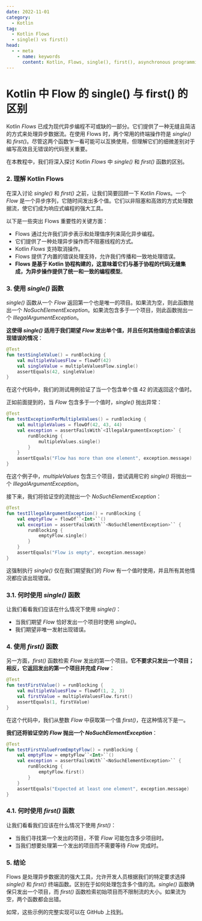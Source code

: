 ```yaml
---
date: 2022-11-01
category:
  - Kotlin
tag:
  - Kotlin Flows
  - single() vs first()
head:
  - - meta
    - name: keywords
      content: Kotlin, Flows, single(), first(), asynchronous programming
---
```

# Kotlin 中 Flow 的 single() 与 first() 的区别

Kotlin _Flows_ 已成为现代异步编程不可或缺的一部分。它们提供了一种无缝且简洁的方式来处理异步数据流。在使用 Flows 时，两个常用的终端操作符是 _single()_ 和 _first()_。尽管这两个函数乍一看可能可以互换使用，但理解它们的细微差别对于编写高效且无错误的代码至关重要。

在本教程中，我们将深入探讨 Kotlin _Flows_ 中 _single()_ 和 _first()_ 函数的区别。

### 2. 理解 Kotlin Flows

在深入讨论 _single()_ 和 _first()_ 之前，让我们简要回顾一下 Kotlin _Flows_。一个 _Flow_ 是一个异步序列，它随时间发出多个值。它们以非阻塞和高效的方式处理数据流，使它们成为响应式编程的强大工具。

以下是一些突出 Flows 重要性的关键方面：

- Flows 通过允许我们异步表示和处理值序列来简化异步编程。
- 它们提供了一种处理异步操作而不阻塞线程的方式。
- Kotlin _Flows_ 支持取消操作。
- Flows 提供了内置的错误处理支持，允许我们传播和一致地处理错误。
- **Flows 是基于 Kotlin 协程构建的，这意味着它们与基于协程的代码无缝集成，为异步操作提供了统一和一致的编程模型**。

### 3. 使用 _single()_ 函数

_single()_ 函数从一个 _Flow_ 返回第一个也是唯一的项目。如果流为空，则此函数抛出一个 _NoSuchElementException_。如果流包含多于一个项目，则此函数抛出一个 _IllegalArgumentException_。

**这使得 _single()_ 适用于我们期望 _Flow_ 发出单个值，并且任何其他值组合都应该出现错误的情况**：

```kotlin
@Test
fun testSingleValue() = runBlocking {
    val multipleValuesFlow = flowOf(42)
    val singleValue = multipleValuesFlow.single()
    assertEquals(42, singleValue)
}
```

在这个代码中，我们的测试用例验证了当一个包含单个值 42 的流返回这个值时。

正如前面提到的，当 _Flow_ 包含多于一个值时，_single()_ 抛出异常：

```kotlin
@Test
fun testExceptionForMultipleValues() = runBlocking {
    val multipleValues = flowOf(42, 43, 44)
    val exception = assertFailsWith`<IllegalArgumentException>` {
        runBlocking {
            multipleValues.single()
        }
    }
    assertEquals("Flow has more than one element", exception.message)
}
```

在这个例子中，_multipleValues_ 包含三个项目，尝试调用它的 _single()_ 将抛出一个 _IllegalArgumentException_。

接下来，我们将验证空的流抛出一个 _NoSuchElementException_：

```kotlin
@Test
fun testIllegalArgumentException() = runBlocking {
    val emptyFlow = flowOf``<Int>``()
    val exception = assertFailsWith``<NoSuchElementException>`` {
        runBlocking {
            emptyFlow.single()
        }
    }
    assertEquals("Flow is empty", exception.message)
}
```

这强制执行 _single()_ 仅在我们期望我们的 _Flow_ 有一个值时使用，并且所有其他情况都应该出现错误。

### 3.1. 何时使用 _single()_ 函数

让我们看看我们应该在什么情况下使用 _single()_：

- 当我们期望 _Flow_ 恰好发出一个项目时使用 _single()_。
- 我们期望非唯一发射出现错误。

### 4. 使用 _first()_ 函数

另一方面，_first()_ 函数检索 _Flow_ 发出的第一个项目。**它不要求只发出一个项目；相反，它返回发出的第一个项目并完成 _Flow_**：

```kotlin
@Test
fun testFirstValue() = runBlocking {
    val multipleValuesFlow = flowOf(1, 2, 3)
    val firstValue = multipleValuesFlow.first()
    assertEquals(1, firstValue)
}
```

在这个代码中，我们从整数 _Flow_ 中获取第一个值 _first()_，在这种情况下是一。

**我们还将验证空的 _Flow_ 抛出一个 _NoSuchElementException_**：

```kotlin
@Test
fun testFirstValueFromEmptyFlow() = runBlocking {
    val emptyFlow = emptyFlow``<Int>``()
    val exception = assertFailsWith``<NoSuchElementException>`` {
        runBlocking {
            emptyFlow.first()
        }
    }
    assertEquals("Expected at least one element", exception.message)
}
```

### 4.1. 何时使用 _first()_ 函数

让我们看看我们应该在什么情况下使用 _first()_：

- 当我们寻找第一个发出的项目，不管 _Flow_ 可能包含多少项目时。
- 当我们想要处理第一个发出的项目而不需要等待 _Flow_ 完成时。

### 5. 结论

Flows 是处理异步数据流的强大工具，允许开发人员根据我们的特定要求选择 _single()_ 和 _first()_ 终端函数。区别在于如何处理包含多个值的流。_single()_ 函数确保只发出一个项目，而 _first()_ 函数检索初始项目而不限制流的大小。如果流为空，两个函数都会出错。

如常，这些示例的完整实现可以在 GitHub 上找到。